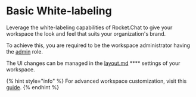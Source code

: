# Basic White-labeling

Leverage the white-labeling capabilities of Rocket.Chat to give your workspace the look and feel that suits your organization's brand.

To achieve this, you are required to be the workspace administrator having the [admin](../roles-in-rocket.chat/) role.

The UI changes can be managed in the [layout.md](../../use-rocket.chat/workspace-administration/settings/layout.md "mention") **** settings of your workspace.

{% hint style="info" %}
For advanced workspace customization, visit this [guide](https://developer.rocket.chat/rocket.chat/white-labelling-rocket.chat/advanced-white-labeling-of-server).
{% endhint %}
